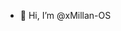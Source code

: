 - 👋 Hi, I’m @xMillan-OS

<!---
xMillan-OS/xMillan-OS is a ✨ special ✨ repository because its `README.md` (this file) appears on your GitHub profile.
You can click the Preview link to take a look at your changes.
--->
